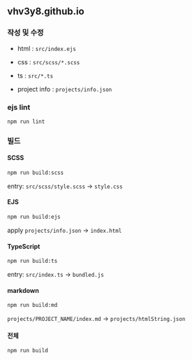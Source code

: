 ## vhv3y8.github.io

### 작성 및 수정

- html : `src/index.ejs`

- css : `src/scss/*.scss`

- ts : `src/*.ts`

- project info : `projects/info.json`

### ejs lint

```bash
npm run lint
```

### 빌드

#### SCSS

```bash
npm run build:scss
```
entry: `src/scss/style.scss` -> `style.css`

#### EJS

```bash
npm run build:ejs
```
apply `projects/info.json` -> `index.html`

#### TypeScript

```bash
npm run build:ts
```
entry: `src/index.ts` -> `bundled.js`

#### markdown

```bash
npm run build:md
```
`projects/PROJECT_NAME/index.md` -> `projects/htmlString.json`

#### 전체

```bash
npm run build
```
